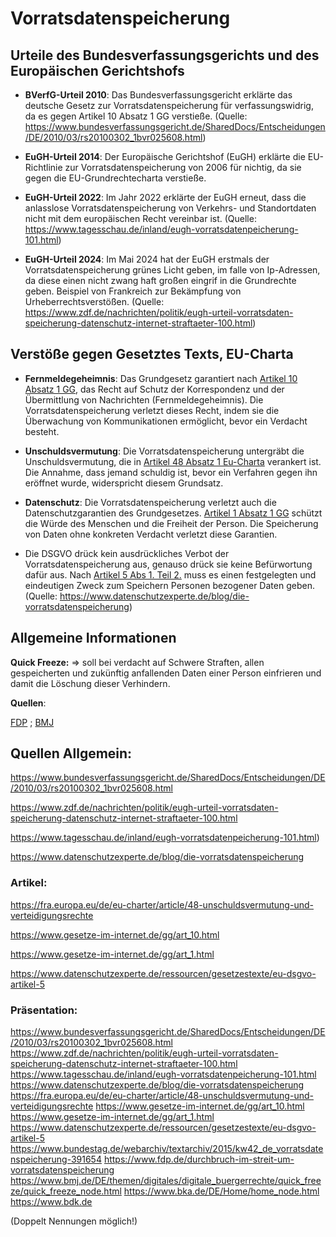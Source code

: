 


# Vorratsdatenspeicherung




## Urteile des Bundesverfassungsgerichts und des Europäischen Gerichtshofs

- **BVerfG-Urteil 2010**: Das Bundesverfassungsgericht erklärte das deutsche Gesetz zur Vorratsdatenspeicherung für verfassungswidrig, da es gegen Artikel 10 Absatz 1 GG verstieße. (Quelle: https://www.bundesverfassungsgericht.de/SharedDocs/Entscheidungen/DE/2010/03/rs20100302_1bvr025608.html)

- **EuGH-Urteil 2014**: Der Europäische Gerichtshof (EuGH) erklärte die EU-Richtlinie zur Vorratsdatenspeicherung von 2006 für nichtig, da sie gegen die EU-Grundrechtecharta verstieße.

-  **EuGH-Urteil 2022**: Im Jahr 2022 erklärte der EuGH erneut, dass die anlasslose Vorratsdatenspeicherung von Verkehrs- und Standortdaten nicht mit dem europäischen Recht vereinbar ist. (Quelle: https://www.tagesschau.de/inland/eugh-vorratsdatenpeicherung-101.html)


- **EuGH-Urteil 2024**: Im Mai 2024 hat der EuGH erstmals der Vorratsdatenspeicherung grünes Licht geben, im falle von Ip-Adressen, da diese einen nicht zwang haft großen eingrif in die Grundrechte geben. Beispiel von Frankreich zur Bekämpfung von Urheberrechtsverstößen. (Quelle: https://www.zdf.de/nachrichten/politik/eugh-urteil-vorratsdaten-speicherung-datenschutz-internet-straftaeter-100.html)





## Verstöße gegen Gesetztes Texts, EU-Charta


- **Fernmeldegeheimnis**: Das Grundgesetz garantiert nach [Artikel 10 Absatz 1 GG](Getsetze/GG/GG_Artikel_10.md#(1)), das Recht auf Schutz der Korrespondenz und der Übermittlung von Nachrichten (Fernmeldegeheimnis). Die Vorratsdatenspeicherung verletzt dieses Recht, indem sie die Überwachung von Kommunikationen ermöglicht, bevor ein Verdacht besteht.

- **Unschuldsvermutung**: Die Vorratsdatenspeicherung untergräbt die Unschuldsvermutung, die in [Artikel 48 Absatz 1 Eu-Charta](EU-Charta_Artikel_48#(1)) verankert ist. Die Annahme, dass jemand schuldig ist, bevor ein Verfahren gegen ihn eröffnet wurde, widerspricht diesem Grundsatz.

- **Datenschutz**: Die Vorratsdatenspeicherung verletzt auch die Datenschutzgarantien des Grundgesetzes. [Artikel 1 Absatz 1 GG](GG_Artikel_1#(1)) schützt die Würde des Menschen und die Freiheit der Person. Die Speicherung von Daten ohne konkreten Verdacht verletzt diese Garantien.

- Die DSGVO drück kein ausdrückliches Verbot der Vorratsdatenspeicherung aus, genauso drück sie keine Befürwortung dafür aus. Nach [Artikel 5 Abs 1. Teil 2.](DSGVO_Artikel_5#2.)  muss es einen festgelegten und eindeutigen Zweck zum Speichern Personen bezogener Daten geben. (Quelle: https://www.datenschutzexperte.de/blog/die-vorratsdatenspeicherung)




## Allgemeine Informationen

**Quick Freeze:** 
=> soll bei verdacht auf Schwere Straften, allen gespeicherten und zukünftig anfallenden Daten einer Person einfrieren und damit die Löschung dieser Verhindern.

**Quellen**:

[FDP](https://www.fdp.de/durchbruch-im-streit-um-vorratsdatenspeicherung) ;  [BMJ](https://www.bmj.de/DE/themen/digitales/digitale_buergerrechte/quick_freeze/quick_freeze_node.html) 



## Quellen Allgemein:

https://www.bundesverfassungsgericht.de/SharedDocs/Entscheidungen/DE/2010/03/rs20100302_1bvr025608.html

 https://www.zdf.de/nachrichten/politik/eugh-urteil-vorratsdaten-speicherung-datenschutz-internet-straftaeter-100.html

 https://www.tagesschau.de/inland/eugh-vorratsdatenpeicherung-101.html)

https://www.datenschutzexperte.de/blog/die-vorratsdatenspeicherung


### Artikel:

https://fra.europa.eu/de/eu-charter/article/48-unschuldsvermutung-und-verteidigungsrechte

https://www.gesetze-im-internet.de/gg/art_10.html

https://www.gesetze-im-internet.de/gg/art_1.html

https://www.datenschutzexperte.de/ressourcen/gesetzestexte/eu-dsgvo-artikel-5




### Präsentation:

https://www.bundesverfassungsgericht.de/SharedDocs/Entscheidungen/DE/2010/03/rs20100302_1bvr025608.html
https://www.zdf.de/nachrichten/politik/eugh-urteil-vorratsdaten-speicherung-datenschutz-internet-straftaeter-100.html
https://www.tagesschau.de/inland/eugh-vorratsdatenpeicherung-101.html
https://www.datenschutzexperte.de/blog/die-vorratsdatenspeicherung
https://fra.europa.eu/de/eu-charter/article/48-unschuldsvermutung-und-verteidigungsrechte
https://www.gesetze-im-internet.de/gg/art_10.html
https://www.gesetze-im-internet.de/gg/art_1.html
https://www.datenschutzexperte.de/ressourcen/gesetzestexte/eu-dsgvo-artikel-5
https://www.bundestag.de/webarchiv/textarchiv/2015/kw42_de_vorratsdatenspeicherung-391654
https://www.fdp.de/durchbruch-im-streit-um-vorratsdatenspeicherung
https://www.bmj.de/DE/themen/digitales/digitale_buergerrechte/quick_freeze/quick_freeze_node.html
https://www.bka.de/DE/Home/home_node.html
https://www.bdk.de





(Doppelt Nennungen möglich!)
